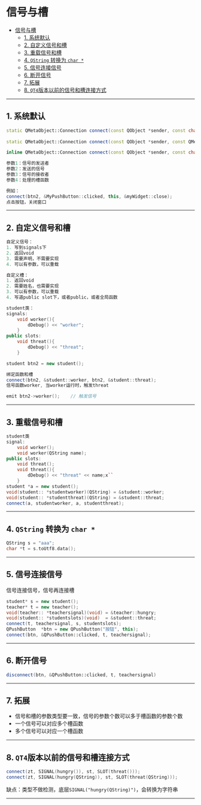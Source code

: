 # 信号与槽

- [信号与槽](#信号与槽)
  - [1. 系统默认](#1-系统默认)
  - [2. 自定义信号和槽](#2-自定义信号和槽)
  - [3. 重载信号和槽](#3-重载信号和槽)
  - [4. `QString` 转换为 `char *`](#4-qstring-转换为-char-)
  - [5. 信号连接信号](#5-信号连接信号)
  - [6. 断开信号](#6-断开信号)
  - [7. 拓展](#7-拓展)
  - [8. `QT4`版本以前的信号和槽连接方式](#8-qt4版本以前的信号和槽连接方式)

---

## 1. 系统默认

```c++
static QMetaObject::Connection connect(const QObject *sender, const char *signal,const QObject *receiver, const char *member, Qt::ConnectionType = Qt::AutoConnection);
 
static QMetaObject::Connection connect(const QObject *sender, const QMetaMethod &signal,const QObject *receiver, const QMetaMethod &method, Qt::ConnectionType type = Qt::AutoConnection);

inline QMetaObject::Connection connect(const QObject *sender, const char *signal,const char *member, Qt::ConnectionType type = Qt::AutoConnection) const;

参数1：信号的发送者
参数2：发送的信号
参数3：信号的接收者
参数4：处理的槽函数

例如：
connect(btn2, &MyPushButton::clicked, this, &myWidget::close);
点击按钮，关闭窗口
```

---

## 2. 自定义信号和槽

```c++
自定义信号：
1. 写到signals下
2. 返回void
3. 需要声明，不需要实现
4. 可以有参数，可以重载

自定义槽：
1. 返回void
2. 需要姓名，也需要实现
3. 可以有参数，可以重载
4. 写道public slot下，或者public，或者全局函数
```

```c++
student类：
signals:
    void worker(){
        dDebug() << "worker";
    }
public slots:
    void threat(){
        dDebug() << "threat";
    }

student btn2 = new student();

绑定函数和槽
connect(btn2, &student::worker, btn2, &student::threat);
信号函数worker, 当worker运行时，触发threat

emit btn2->worker();    // 触发信号
```

---

## 3. 重载信号和槽

```c++
student类
signal:
    void worker();
    void worker(QString name);
public slots:   
    void threat();
    void threat(){
        dDebug() << "threat" << name;x``
    }
student *a = new student();
void(student:: *studentworker)(QString) = &student::worker;
void(student:: *studentthreat)(QString) = &student::threat;
connect(a, studentworker, a, studentthreat);
```

---

## 4. `QString` 转换为 `char *`

```c++
QString s = "aaa";
char *t = s.toUtf8.data();
```

---

## 5. 信号连接信号

信号连接信号，信号再连接槽

```c++
student* s = new student();
teacher* t = new teacher();
void(teacher:: *teachersignal)(void) = &teacher::hungry;
void(student:: *studentslots)(void)  = &student::threat;
connect(t, teachersignal, s, studentslots);
QPushButton  *btn = new QPushButton("按钮", this);
connect(btn, &QPushButton::clicked, t, teachersignal);
```

---

## 6. 断开信号

```c++
disconnect(btn, &QPushButton::clicked, t, teachersignal)
```

---

## 7. 拓展

- 信号和槽的参数类型要一致，信号的参数个数可以多于槽函数的参数个数
- 一个信号可以对应多个槽函数
- 多个信号可以对应一个槽函数

---

## 8. `QT4`版本以前的信号和槽连接方式

```c++
connect(zt, SIGNAL(hungry()), st, SLOT(threat()));
connect(zt, SIGNAL(hungry(QString)), st, SLOT(threat(QString)));
```

缺点：类型不做检测，底层`SIGNAL("hungry(QString)")`，会转换为字符串

---
